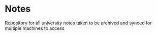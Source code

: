 # Notes
Repository for all university notes taken to be archived and synced for multiple machines to access
